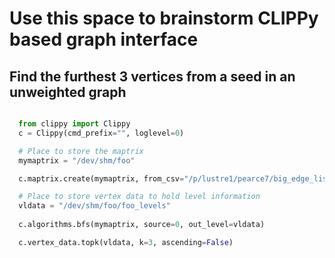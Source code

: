 # Use this space to brainstorm CLIPPy based graph interface

## Find the furthest 3 vertices from a seed in an unweighted graph
```python

  from clippy import Clippy
  c = Clippy(cmd_prefix="", loglevel=0)

  # Place to store the maptrix
  mymaptrix = "/dev/shm/foo"

  c.maptrix.create(mymaptrix, from_csv="/p/lustre1/pearce7/big_edge_list.csv")

  # Place to store vertex data to hold level information
  vldata = "/dev/shm/foo/foo_levels"
  
  c.algorithms.bfs(mymaptrix, source=0, out_level=vldata)

  c.vertex_data.topk(vldata, k=3, ascending=False)
 
```